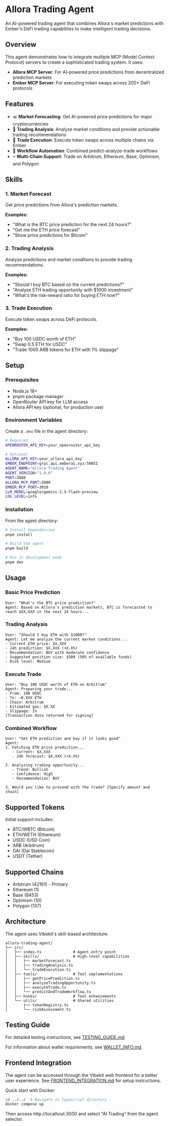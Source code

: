 # Allora Trading Agent

An AI-powered trading agent that combines Allora's market predictions with Ember's DeFi trading capabilities to make intelligent trading decisions.

## Overview

This agent demonstrates how to integrate multiple MCP (Model Context Protocol) servers to create a sophisticated trading system. It uses:

- **Allora MCP Server**: For AI-powered price predictions from decentralized prediction markets
- **Ember MCP Server**: For executing token swaps across 200+ DeFi protocols

## Features

- 📊 **Market Forecasting**: Get AI-powered price predictions for major cryptocurrencies
- 🤖 **Trading Analysis**: Analyze market conditions and provide actionable trading recommendations
- 💱 **Trade Execution**: Execute token swaps across multiple chains via Ember
- 🔄 **Workflow Automation**: Combined predict-analyze-trade workflows
- ⚡ **Multi-Chain Support**: Trade on Arbitrum, Ethereum, Base, Optimism, and Polygon

## Skills

### 1. Market Forecast

Get price predictions from Allora's prediction markets.

**Examples:**

- "What is the BTC price prediction for the next 24 hours?"
- "Get me the ETH price forecast"
- "Show price predictions for Bitcoin"

### 2. Trading Analysis

Analyze predictions and market conditions to provide trading recommendations.

**Examples:**

- "Should I buy BTC based on the current predictions?"
- "Analyze ETH trading opportunity with $1000 investment"
- "What's the risk-reward ratio for buying ETH now?"

### 3. Trade Execution

Execute token swaps across DeFi protocols.

**Examples:**

- "Buy 100 USDC worth of ETH"
- "Swap 0.5 ETH for USDC"
- "Trade 1000 ARB tokens for ETH with 1% slippage"

## Setup

### Prerequisites

- Node.js 18+
- pnpm package manager
- OpenRouter API key for LLM access
- Allora API key (optional, for production use)

### Environment Variables

Create a `.env` file in the agent directory:

```bash
# Required
OPENROUTER_API_KEY=your_openrouter_api_key

# Optional
ALLORA_API_KEY=your_allora_api_key
EMBER_ENDPOINT=grpc.api.emberai.xyz:50051
AGENT_NAME="Allora Trading Agent"
AGENT_VERSION="1.0.0"
PORT=3008
ALLORA_MCP_PORT=3009
EMBER_MCP_PORT=3010
LLM_MODEL=google/gemini-2.5-flash-preview
LOG_LEVEL=info
```

### Installation

From the agent directory:

```bash
# Install dependencies
pnpm install

# Build the agent
pnpm build

# Run in development mode
pnpm dev
```

## Usage

### Basic Price Prediction

```
User: "What's the BTC price prediction?"
Agent: Based on Allora's prediction markets, BTC is forecasted to reach $XX,XXX in the next 24 hours...
```

### Trading Analysis

```
User: "Should I buy ETH with $1000?"
Agent: Let me analyze the current market conditions...
- Current ETH price: $X,XXX
- 24h prediction: $X,XXX (+X.X%)
- Recommendation: BUY with moderate confidence
- Suggested position size: $500 (50% of available funds)
- Risk level: Medium
```

### Execute Trade

```
User: "Buy 100 USDC worth of ETH on Arbitrum"
Agent: Preparing your trade...
- From: 100 USDC
- To: ~0.XXX ETH
- Chain: Arbitrum
- Estimated gas: $X.XX
- Slippage: 1%
[Transaction data returned for signing]
```

### Combined Workflow

```
User: "Get ETH prediction and buy if it looks good"
Agent:
1. Fetching ETH price prediction...
   - Current: $X,XXX
   - 24h forecast: $X,XXX (+X.X%)

2. Analyzing trading opportunity...
   - Trend: Bullish
   - Confidence: High
   - Recommendation: BUY

3. Would you like to proceed with the trade? [Specify amount and chain]
```

## Supported Tokens

Initial support includes:

- BTC/WBTC (Bitcoin)
- ETH/WETH (Ethereum)
- USDC (USD Coin)
- ARB (Arbitrum)
- DAI (Dai Stablecoin)
- USDT (Tether)

## Supported Chains

- Arbitrum (42161) - Primary
- Ethereum (1)
- Base (8453)
- Optimism (10)
- Polygon (137)

## Architecture

The agent uses Vibekit's skill-based architecture:

```
allora-trading-agent/
├── src/
│   ├── index.ts              # Agent entry point
│   ├── skills/               # High-level capabilities
│   │   ├── marketForecast.ts
│   │   ├── tradingAnalysis.ts
│   │   └── tradeExecution.ts
│   ├── tools/                # Tool implementations
│   │   ├── getPricePrediction.ts
│   │   ├── analyzeTradingOpportunity.ts
│   │   ├── executeTrade.ts
│   │   └── predictAndTradeWorkflow.ts
│   ├── hooks/                # Tool enhancements
│   └── utils/                # Shared utilities
│       ├── tokenRegistry.ts
│       └── riskAssessment.ts
```

## Testing Guide

For detailed testing instructions, see [TESTING_GUIDE.md](./TESTING_GUIDE.md).

For information about wallet requirements, see [WALLET_INFO.md](./WALLET_INFO.md).

## Frontend Integration

The agent can be accessed through the Vibekit web frontend for a better user experience. See [FRONTEND_INTEGRATION.md](./FRONTEND_INTEGRATION.md) for setup instructions.

Quick start with Docker:

```bash
cd ../../  # Navigate to typescript directory
docker compose up
```

Then access http://localhost:3000 and select "AI Trading" from the agent selector.
